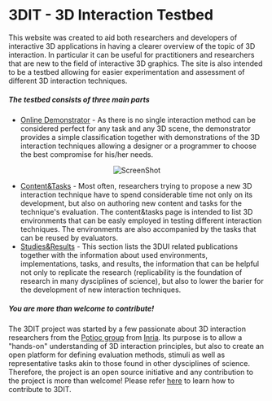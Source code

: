 3DIT - 3D Interaction Testbed
====

This website was created to aid both researchers and developers of interactive 3D applications in having a clearer overview of the topic of 3D interaction. In particular it can be useful for practitioners and researchers that are new to the field of interactive 3D graphics. The site is also intended to be a testbed allowing for easier experimentation and assessment of different 3D interaction techniques.

##### The testbed consists of three main parts #####

* [Online Demonstrator]() - As there is no single interaction method can be considered perfect for any task and any 3D scene, the demonstrator provides a simple classification together with demonstrations of the 3D interaction techniques allowing a designer or a programmer to choose the best compromise for his/her needs.

<p align="center"><img src="https://raw.github.com/grey-eminence/3DIT/master/img/ScreenShot.png" alt="ScreenShot"/></p>

* [Content&amp;Tasks]() - Most often, researchers trying to propose a new 3D interaction technique have to spend considerable time not only on its development, but also on authoring new content and tasks for the technique's evaluation. The content&amp;tasks page is intended to list 3D environments that can be easly employed in testing different interaction techniques. The environments are also accompanied by the tasks that can be reused by evaluators.
* [Studies&amp;Results]() - This section lists the 3DUI related publications together with the information about used environments, implementations, tasks, and results, the information that can be helpful not only to replicate the research (replicability is the foundation of research in many dysciplines of science), but also to lower the barier for the development of new interaction techniques.

##### You are more than welcome to contribute! #####

The 3DIT project was started by a few passionate about 3D interaction researchers from the [Potioc group](https://team.inria.fr/potioc/) from [Inria](https://www.inria.fr/). Its purpose is to allow a "hands-on" understanding of 3D interaction principles, but also to create an open platform for defining evaluation methods, stimuli as well as representative tasks akin to those found in other dysciplines of science. Therefore, the project is an open source initiative and any contribution to the project is more than welcome! Please refer [here](https://github.com/grey-eminence/3DIT/blob/master/CONTRIBUTING.md) to learn how to contribute to 3DIT.</p>